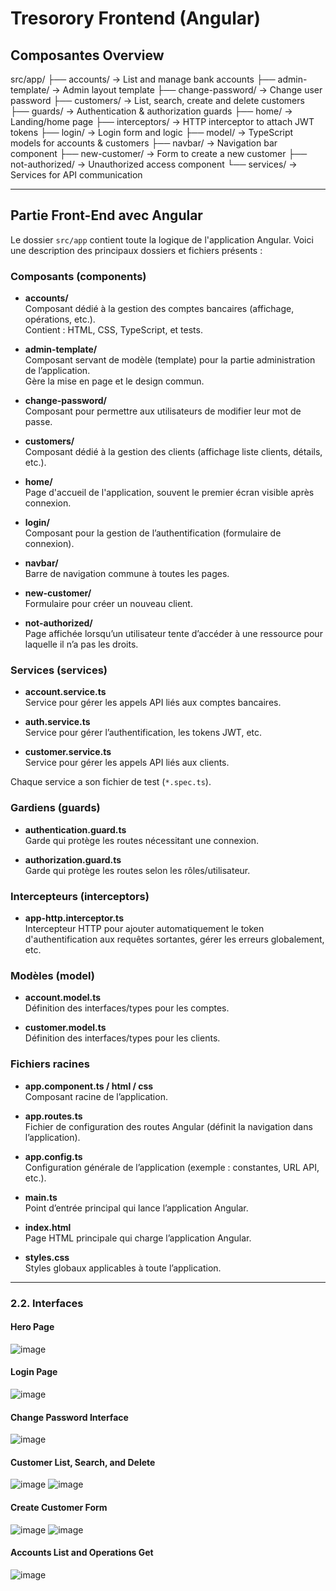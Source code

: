 # Tresorory Frontend (Angular)
## Composantes Overview
src/app/
├── accounts/                  → List and manage bank accounts
├── admin-template/           → Admin layout template
├── change-password/          → Change user password
├── customers/                → List, search, create and delete customers
├── guards/                   → Authentication & authorization guards
├── home/                     → Landing/home page
├── interceptors/             → HTTP interceptor to attach JWT tokens
├── login/                    → Login form and logic
├── model/                    → TypeScript models for accounts & customers
├── navbar/                   → Navigation bar component
├── new-customer/             → Form to create a new customer
├── not-authorized/           → Unauthorized access component
└── services/                 → Services for API communication

---

## Partie Front-End avec Angular

Le dossier `src/app` contient toute la logique de l'application Angular. Voici une description des principaux dossiers et fichiers présents :

### Composants (components)

- **accounts/**  
  Composant dédié à la gestion des comptes bancaires (affichage, opérations, etc.).  
  Contient : HTML, CSS, TypeScript, et tests.

- **admin-template/**  
  Composant servant de modèle (template) pour la partie administration de l’application.  
  Gère la mise en page et le design commun.

- **change-password/**  
  Composant pour permettre aux utilisateurs de modifier leur mot de passe.

- **customers/**  
  Composant dédié à la gestion des clients (affichage liste clients, détails, etc.).

- **home/**  
  Page d'accueil de l'application, souvent le premier écran visible après connexion.

- **login/**  
  Composant pour la gestion de l’authentification (formulaire de connexion).

- **navbar/**  
  Barre de navigation commune à toutes les pages.

- **new-customer/**  
  Formulaire pour créer un nouveau client.

- **not-authorized/**  
  Page affichée lorsqu’un utilisateur tente d’accéder à une ressource pour laquelle il n’a pas les droits.

### Services (services)

- **account.service.ts**  
  Service pour gérer les appels API liés aux comptes bancaires.

- **auth.service.ts**  
  Service pour gérer l’authentification, les tokens JWT, etc.

- **customer.service.ts**  
  Service pour gérer les appels API liés aux clients.

Chaque service a son fichier de test (`*.spec.ts`).

### Gardiens (guards)

- **authentication.guard.ts**  
  Garde qui protège les routes nécessitant une connexion.

- **authorization.guard.ts**  
  Garde qui protège les routes selon les rôles/utilisateur.

### Intercepteurs (interceptors)

- **app-http.interceptor.ts**  
  Intercepteur HTTP pour ajouter automatiquement le token d'authentification aux requêtes sortantes, gérer les erreurs globalement, etc.

### Modèles (model)

- **account.model.ts**  
  Définition des interfaces/types pour les comptes.

- **customer.model.ts**  
  Définition des interfaces/types pour les clients.

### Fichiers racines

- **app.component.ts / html / css**  
  Composant racine de l’application.

- **app.routes.ts**  
  Fichier de configuration des routes Angular (définit la navigation dans l’application).

- **app.config.ts**  
  Configuration générale de l’application (exemple : constantes, URL API, etc.).

- **main.ts**  
  Point d’entrée principal qui lance l’application Angular.

- **index.html**  
  Page HTML principale qui charge l’application Angular.

- **styles.css**  
  Styles globaux applicables à toute l’application.

---

### 2.2. Interfaces

#### Hero Page 
![image](https://github.com/user-attachments/assets/0c725ed4-33c3-4c05-a6e6-ab8c99e887f8)

#### Login Page  
![image](https://github.com/user-attachments/assets/b625898b-768b-4d38-a16d-51ce43c264dd)

#### Change Password Interface  
![image](https://github.com/user-attachments/assets/6a5fcd4c-f75a-45c3-8872-3f34bb663053)

#### Customer List, Search, and Delete  
![image](https://github.com/user-attachments/assets/2bb1dcc4-5109-4f39-a7ac-db738c5e3fd2)
![image](https://github.com/user-attachments/assets/129bdc33-8953-4da5-bd72-ca4638930ae6)

#### Create Customer Form  
![image](https://github.com/user-attachments/assets/e5ab082d-73cb-44a0-a61b-3dbcf8bb8d2b)
![image](https://github.com/user-attachments/assets/8c305035-0ea1-4d85-8ada-1ea73f138933)

#### Accounts List and Operations Get 
![image](https://github.com/user-attachments/assets/b9f081f4-6692-489b-a450-cf9433988434)

